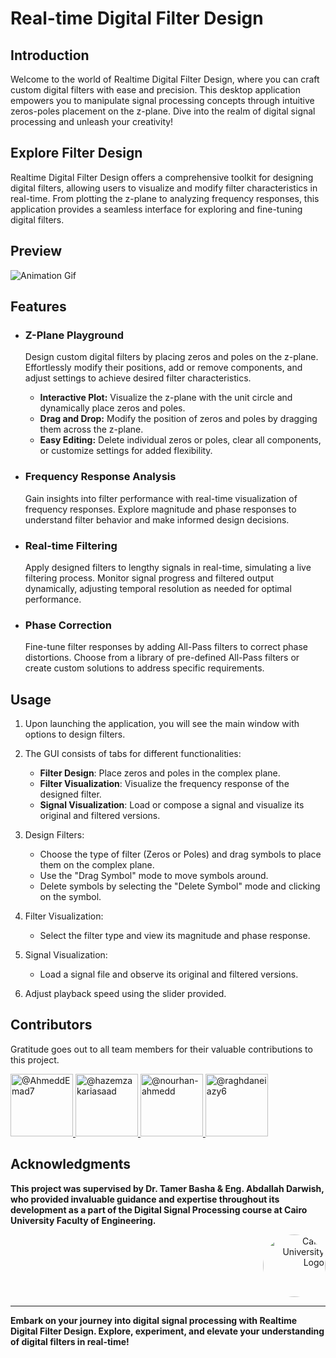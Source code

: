 # **Real-time Digital Filter Design**

## Introduction

Welcome to the world of Realtime Digital Filter Design, where you can craft custom digital filters with ease and precision. This desktop application empowers you to manipulate signal processing concepts through intuitive zeros-poles placement on the z-plane. Dive into the realm of digital signal processing and unleash your creativity!

## Explore Filter Design

Realtime Digital Filter Design offers a comprehensive toolkit for designing digital filters, allowing users to visualize and modify filter characteristics in real-time. From plotting the z-plane to analyzing frequency responses, this application provides a seamless interface for exploring and fine-tuning digital filters.

## Preview
![Animation Gif](Demo.gif)

## Features

- ### Z-Plane Playground
  Design custom digital filters by placing zeros and poles on the z-plane. Effortlessly modify their positions, add or remove components, and adjust settings to achieve desired filter characteristics.
   
    - **Interactive Plot:** Visualize the z-plane with the unit circle and dynamically place zeros and poles.
    - **Drag and Drop:** Modify the position of zeros and poles by dragging them across the z-plane.
    - **Easy Editing:** Delete individual zeros or poles, clear all components, or customize settings for added flexibility.
  
- ### Frequency Response Analysis
  Gain insights into filter performance with real-time visualization of frequency responses. Explore magnitude and phase responses to understand filter behavior and make informed design decisions.

- ### Real-time Filtering
  Apply designed filters to lengthy signals in real-time, simulating a live filtering process. Monitor signal progress and filtered output dynamically, adjusting temporal resolution as needed for optimal performance.

- ### Phase Correction
  Fine-tune filter responses by adding All-Pass filters to correct phase distortions. Choose from a library of pre-defined All-Pass filters or create custom solutions to address specific requirements.

## Usage

1. Upon launching the application, you will see the main window with options to design filters.

2. The GUI consists of tabs for different functionalities:
   - **Filter Design**: Place zeros and poles in the complex plane.
   - **Filter Visualization**: Visualize the frequency response of the designed filter.
   - **Signal Visualization**: Load or compose a signal and visualize its original and filtered versions.

3. Design Filters:
   - Choose the type of filter (Zeros or Poles) and drag symbols to place them on the complex plane.
   - Use the "Drag Symbol" mode to move symbols around.
   - Delete symbols by selecting the "Delete Symbol" mode and clicking on the symbol.

4. Filter Visualization:
   - Select the filter type and view its magnitude and phase response.

5. Signal Visualization:
   - Load a signal file and observe its original and filtered versions.

6. Adjust playback speed using the slider provided.


## Contributors

Gratitude goes out to all team members for their valuable contributions to this project.

<div align="left">
    <a href="https://github.com/AhmeddEmad7">
    <img src="https://github.com/AhmeddEmad7.png" width="100px" alt="@AhmeddEmad7">
  </a>
  <a href="https://github.com/hazemzakariasaad">
    <img src="https://github.com/hazemzakariasaad.png" width="100px" alt="@hazemzakariasaad">
  </a>
  <a href="https://github.com/nourhan-ahmedd">
    <img src="https://github.com/nourhan-ahmedd.png" width="100px" alt="@nourhan-ahmedd">
  </a>
  <a href="https://github.com/raghdaneiazyy6">
    <img src="https://github.com/raghdaneiazyy6.png" width="100px" alt="@raghdaneiazy6">
  </a>
</div>

## Acknowledgments

**This project was supervised by Dr. Tamer Basha & Eng. Abdallah Darwish, who provided invaluable guidance and expertise throughout its development as a part of the Digital Signal Processing course at Cairo University Faculty of Engineering.**

<div style="text-align: right">
    <img src="https://imgur.com/Wk4nR0m.png" alt="Cairo University Logo" width="100" style="border-radius: 50%;"/>
</div>

---
**Embark on your journey into digital signal processing with Realtime Digital Filter Design. Explore, experiment, and elevate your understanding of digital filters in real-time!**

